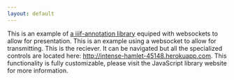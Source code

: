 ```yaml
---
layout: default
---
```

<script src="https://ncsu-libraries.github.io/iiif-annotation/dist/iiif-annotation.js"></script>

<div id="anno1" title="About">
This is an example of <a href="https://ncsu-libraries.github.io/iiif-annotation/"> a iiif-annotation library</a> equiped with websockets to allow for presentation. This is an example using a websocket to allow for transmitting. This is the reciever. It can be navigated but all the specialized controls are located here: <a href="http://intense-hamlet-45148.herokuapp.com">http://intense-hamlet-45148.herokuapp.com</a>. This functionality is fully customizable, please visit the JavaScript library website for more information.
</div>

<link rel="stylesheet" type="text/css" href="https://ncsu-libraries.github.io/iiif-annotation/dist/iiif-annotation.css">
<iiif-storyboard ws="wss://intense-hamlet-45148.herokuapp.com" annotationlist="https://dnoneill.github.io/annotate/annotations/wh234bz9013-0001-list.json" styling="tts: en; fullpage: true; hide_annocontrols: true; additionalinfo: anno1; startenddisplay: info;"></iiif-storyboard>

<style>
	#header_toolbar {
		display: none;
	}
	.annotation {
		height: 100vh;
		top: 0px!important;
		margin-left: 0px;
		font-size: 18px;
		max-height: 100%!important;
	}
	.seadragonboxfull {
		width: 90%;
		left: 10%;
	}
	@media only screen and (max-width: 600px) {
		.seadragonboxfull {
			width: 100%;
			left: 0%;
		}

	}
</style>
